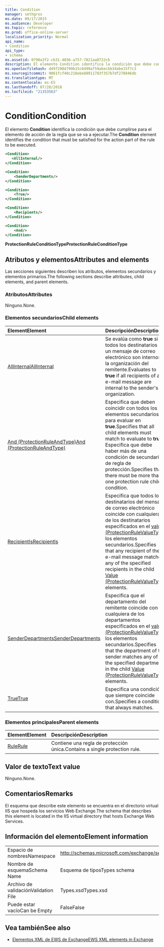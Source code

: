 ```yaml
---
title: Condition
manager: sethgros
ms.date: 09/17/2015
ms.audience: Developer
ms.topic: reference
ms.prod: office-online-server
localization_priority: Normal
api_name:
- Condition
api_type:
- schema
ms.assetid: 0790a3f2-cb31-4036-a757-7821aa0722cb
description: El elemento Condition identifica la condición que debe cumplirse para el elemento de acción de la regla que se va a ejecutar.
ms.openlocfilehash: d49f2984799b15c0499af59abecbb34abe15f7c3
ms.sourcegitcommit: 9061fcf40c218ebe88911783f357b7df278846db
ms.translationtype: MT
ms.contentlocale: es-ES
ms.lasthandoff: 07/28/2018
ms.locfileid: "21353563"
---
```

# <a name="condition"></a><span data-ttu-id="87d84-103">Condition</span><span class="sxs-lookup"><span data-stu-id="87d84-103">Condition</span></span>

<span data-ttu-id="87d84-104">El elemento **Condition** identifica la condición que debe cumplirse para el elemento de acción de la regla que se va a ejecutar.</span><span class="sxs-lookup"><span data-stu-id="87d84-104">The **Condition** element identifies the condition that must be satisfied for the action part of the rule to be executed.</span></span> 
  
```xml
<Condition>
   <AllInternal/>
</Condition>
```

```xml
<Condition> 
    <SenderDepartments/> 
</Condition>
```

```xml
<Condition> 
    <True/> 
</Condition>
```

```xml
<Condition> 
    <Recipients/> 
</Condition>
```

```xml
<Condition> 
    <And/> 
</Condition>
```

<span data-ttu-id="87d84-105">**ProtectionRuleConditionType**</span><span class="sxs-lookup"><span data-stu-id="87d84-105">**ProtectionRuleConditionType**</span></span>

## <a name="attributes-and-elements"></a><span data-ttu-id="87d84-106">Atributos y elementos</span><span class="sxs-lookup"><span data-stu-id="87d84-106">Attributes and elements</span></span>

<span data-ttu-id="87d84-107">Las secciones siguientes describen los atributos, elementos secundarios y elementos primarios.</span><span class="sxs-lookup"><span data-stu-id="87d84-107">The following sections describe attributes, child elements, and parent elements.</span></span>
  
### <a name="attributes"></a><span data-ttu-id="87d84-108">Atributos</span><span class="sxs-lookup"><span data-stu-id="87d84-108">Attributes</span></span>

<span data-ttu-id="87d84-109">Ninguno.</span><span class="sxs-lookup"><span data-stu-id="87d84-109">None.</span></span>
  
### <a name="child-elements"></a><span data-ttu-id="87d84-110">Elementos secundarios</span><span class="sxs-lookup"><span data-stu-id="87d84-110">Child elements</span></span>

|<span data-ttu-id="87d84-111">**Element**</span><span class="sxs-lookup"><span data-stu-id="87d84-111">**Element**</span></span>|<span data-ttu-id="87d84-112">**Descripción**</span><span class="sxs-lookup"><span data-stu-id="87d84-112">**Description**</span></span>|
|:-----|:-----|
|[<span data-ttu-id="87d84-113">AllInternal</span><span class="sxs-lookup"><span data-stu-id="87d84-113">AllInternal</span></span>](allinternal.md) <br/> |<span data-ttu-id="87d84-114">Se evalúa como **true** si todos los destinatarios de un mensaje de correo electrónico son internos a la organización del remitente.</span><span class="sxs-lookup"><span data-stu-id="87d84-114">Evaluates to **true** if all recipients of an e-mail message are internal to the sender's organization.</span></span>  <br/> |
|[<span data-ttu-id="87d84-115">And (ProtectionRuleAndType)</span><span class="sxs-lookup"><span data-stu-id="87d84-115">And (ProtectionRuleAndType)</span></span>](and-protectionruleandtype.md) <br/> |<span data-ttu-id="87d84-116">Especifica que deben coincidir con todos los elementos secundarios para evaluar en **true**.</span><span class="sxs-lookup"><span data-stu-id="87d84-116">Specifies that all child elements must match to evaluate to **true**.</span></span> <span data-ttu-id="87d84-117">Especifica que debe haber más de una condición de secundarios de regla de protección.</span><span class="sxs-lookup"><span data-stu-id="87d84-117">Specifies that there must be more than one protection rule child condition.</span></span>  <br/> |
|[<span data-ttu-id="87d84-118">RecipientIs</span><span class="sxs-lookup"><span data-stu-id="87d84-118">RecipientIs</span></span>](recipientis.md) <br/> |<span data-ttu-id="87d84-119">Especifica que todos los destinatarios del mensaje de correo electrónico coincide con cualquiera de los destinatarios especificados en el [valor (ProtectionRuleValueType)](value-protectionrulevaluetype.md) los elementos secundarios.</span><span class="sxs-lookup"><span data-stu-id="87d84-119">Specifies that any recipient of the e-mail message matches any of the specified recipients in the child [Value (ProtectionRuleValueType)](value-protectionrulevaluetype.md) elements.</span></span>  <br/> |
|[<span data-ttu-id="87d84-120">SenderDepartments</span><span class="sxs-lookup"><span data-stu-id="87d84-120">SenderDepartments</span></span>](senderdepartments.md) <br/> |<span data-ttu-id="87d84-121">Especifica que el departamento del remitente coincide con cualquiera de los departamentos especificados en el [valor (ProtectionRuleValueType)](value-protectionrulevaluetype.md) los elementos secundarios.</span><span class="sxs-lookup"><span data-stu-id="87d84-121">Specifies that the department of the sender matches any of the specified departments in the child [Value (ProtectionRuleValueType)](value-protectionrulevaluetype.md) elements.</span></span>  <br/> |
|[<span data-ttu-id="87d84-122">True</span><span class="sxs-lookup"><span data-stu-id="87d84-122">True</span></span>](true.md) <br/> |<span data-ttu-id="87d84-123">Especifica una condición que siempre coincide con.</span><span class="sxs-lookup"><span data-stu-id="87d84-123">Specifies a condition that always matches.</span></span>  <br/> |
   
### <a name="parent-elements"></a><span data-ttu-id="87d84-124">Elementos principales</span><span class="sxs-lookup"><span data-stu-id="87d84-124">Parent elements</span></span>

|<span data-ttu-id="87d84-125">**Element**</span><span class="sxs-lookup"><span data-stu-id="87d84-125">**Element**</span></span>|<span data-ttu-id="87d84-126">**Descripción**</span><span class="sxs-lookup"><span data-stu-id="87d84-126">**Description**</span></span>|
|:-----|:-----|
|[<span data-ttu-id="87d84-127">Rule</span><span class="sxs-lookup"><span data-stu-id="87d84-127">Rule</span></span>](rule.md) <br/> |<span data-ttu-id="87d84-128">Contiene una regla de protección única.</span><span class="sxs-lookup"><span data-stu-id="87d84-128">Contains a single protection rule.</span></span>  <br/> |
   
## <a name="text-value"></a><span data-ttu-id="87d84-129">Valor de texto</span><span class="sxs-lookup"><span data-stu-id="87d84-129">Text value</span></span>

<span data-ttu-id="87d84-130">Ninguno.</span><span class="sxs-lookup"><span data-stu-id="87d84-130">None.</span></span>
  
## <a name="remarks"></a><span data-ttu-id="87d84-131">Comentarios</span><span class="sxs-lookup"><span data-stu-id="87d84-131">Remarks</span></span>

<span data-ttu-id="87d84-132">El esquema que describe este elemento se encuentra en el directorio virtual IIS que hospeda los servicios Web Exchange.</span><span class="sxs-lookup"><span data-stu-id="87d84-132">The schema that describes this element is located in the IIS virtual directory that hosts Exchange Web Services.</span></span>
  
## <a name="element-information"></a><span data-ttu-id="87d84-133">Información del elemento</span><span class="sxs-lookup"><span data-stu-id="87d84-133">Element information</span></span>

|||
|:-----|:-----|
|<span data-ttu-id="87d84-134">Espacio de nombres</span><span class="sxs-lookup"><span data-stu-id="87d84-134">Namespace</span></span>  <br/> |http://schemas.microsoft.com/exchange/services/2006/types  <br/> |
|<span data-ttu-id="87d84-135">Nombre de esquema</span><span class="sxs-lookup"><span data-stu-id="87d84-135">Schema Name</span></span>  <br/> |<span data-ttu-id="87d84-136">Esquema de tipos</span><span class="sxs-lookup"><span data-stu-id="87d84-136">Types schema</span></span>  <br/> |
|<span data-ttu-id="87d84-137">Archivo de validación</span><span class="sxs-lookup"><span data-stu-id="87d84-137">Validation File</span></span>  <br/> |<span data-ttu-id="87d84-138">Types.xsd</span><span class="sxs-lookup"><span data-stu-id="87d84-138">Types.xsd</span></span>  <br/> |
|<span data-ttu-id="87d84-139">Puede estar vacío</span><span class="sxs-lookup"><span data-stu-id="87d84-139">Can be Empty</span></span>  <br/> |<span data-ttu-id="87d84-140">False</span><span class="sxs-lookup"><span data-stu-id="87d84-140">False</span></span>  <br/> |
   
## <a name="see-also"></a><span data-ttu-id="87d84-141">Vea también</span><span class="sxs-lookup"><span data-stu-id="87d84-141">See also</span></span>

- [<span data-ttu-id="87d84-142">Elementos XML de EWS de Exchange</span><span class="sxs-lookup"><span data-stu-id="87d84-142">EWS XML elements in Exchange</span></span>](ews-xml-elements-in-exchange.md)

